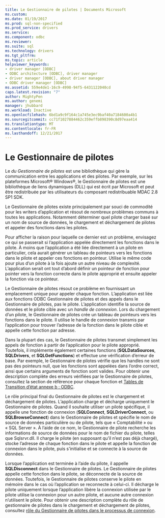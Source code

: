 ```yaml
---
title: Le Gestionnaire de pilotes | Documents Microsoft
ms.custom: 
ms.date: 01/19/2017
ms.prod: sql-non-specified
ms.prod_service: drivers
ms.service: 
ms.component: odbc
ms.reviewer: 
ms.suite: sql
ms.technology: drivers
ms.tgt_pltfrm: 
ms.topic: article
helpviewer_keywords:
- driver manager [ODBC]
- ODBC architecture [ODBC], driver manager
- driver manager [ODBC], about driver manager
- ODBC driver manager [ODBC]
ms.assetid: 559e4de1-16c9-4998-94f5-6431122040cd
caps.latest.revision: "7"
author: MightyPen
ms.author: genemi
manager: jhubbard
ms.workload: Inactive
ms.openlocfilehash: 6bd1a9c9f164c1a745e3ec9baf40a7184600a4b1
ms.sourcegitcommit: cc71f1027884462c359effb898390c8d97eaa414
ms.translationtype: MT
ms.contentlocale: fr-FR
ms.lasthandoff: 12/21/2017
---
```

# <a name="the-driver-manager"></a>Le Gestionnaire de pilotes
Le *du Gestionnaire de pilotes* est une bibliothèque qui gère la communication entre les applications et des pilotes. Par exemple, sur les plateformes Microsoft® Windows®, le Gestionnaire de pilotes est une bibliothèque de liens dynamiques (DLL) qui est écrit par Microsoft et peut être redistribuée par les utilisateurs du composant redistribuable MDAC 2.8 SP1 SDK.  
  
 Le Gestionnaire de pilotes existe principalement par souci de commodité pour les writers d’application et résout de nombreux problèmes communs à toutes les applications. Notamment déterminer quel pilote charger basé sur un nom de source de données, le chargement et déchargement de pilotes et appeler des fonctions dans les pilotes.  
  
 Pour afficher la raison pour laquelle ce dernier est un problème, envisagez ce qui se passerait si l’application appelée directement les fonctions dans le pilote. À moins que l’application a été liée directement à un pilote en particulier, cela aurait générer un tableau de pointeurs vers les fonctions dans le pilote et appeler ces fonctions en pointeur. Utilise le même code pour plus d’un pilote à la fois ajoute un autre niveau de complexité. L’application serait ont tout d’abord définir un pointeur de fonction pour pointer vers la fonction correcte dans le pilote approprié et ensuite appeler la fonction via ce pointeur.  
  
 Le Gestionnaire de pilotes résout ce problème en fournissant un emplacement unique pour appeler chaque fonction. L’application est liée aux fonctions ODBC Gestionnaire de pilotes et des appels dans le Gestionnaire de pilotes, pas le pilote. L’application identifie la source de données et le pilote cible avec un *handle de connexion*. Lors du chargement d’un pilote, le Gestionnaire de pilotes crée un tableau de pointeurs vers les fonctions dans le pilote. Il utilise le handle de connexion transmis par l’application pour trouver l’adresse de la fonction dans le pilote cible et appelle cette fonction par adresse.  
  
 Dans la plupart des cas, le Gestionnaire de pilotes transmet simplement les appels de fonction à partir de l’application pour le pilote approprié. Toutefois, il implémente également certaines fonctions (**SQLDataSources**, **SQLDrivers**, et **SQLGetFunctions**) et effectue une vérification d’erreur de base. Par exemple, le Gestionnaire de pilotes vérifie que les handles ne sont pas des pointeurs null, que les fonctions sont appelées dans l’ordre correct, ainsi que certains arguments de fonction sont valides. Pour obtenir une description complète des erreurs vérifiées par le Gestionnaire de pilotes, consultez la section de référence pour chaque fonction et [Tables de Transition d’état annexe b : ODBC](../../odbc/reference/appendixes/appendix-b-odbc-state-transition-tables.md).  
  
 Le rôle principal final du Gestionnaire de pilotes est le chargement et déchargement de pilotes. L’application charge et décharge uniquement le Gestionnaire de pilotes. Quand il souhaite utiliser un pilote spécifique, il appelle une fonction de connexion (**SQLConnect**, **SQLDriverConnect**, ou **SQLBrowseConnect**) dans le Gestionnaire de pilotes et spécifie le nom de source de données particulière ou de pilote, tels que « Comptabilité » ou « SQL Server ». À l’aide de ce nom, le Gestionnaire de pilote recherche les informations de source de données pour le nom de fichier du pilote, telles que Sqlsrvr.dll. Il charge le pilote (en supposant qu’il n’est pas déjà chargé), stocke l’adresse de chaque fonction dans le pilote et appelle la fonction de connexion dans le pilote, puis s’initialise et se connecte à la source de données.  
  
 Lorsque l’application est terminée à l’aide du pilote, il appelle **SQLDisconnect** dans le Gestionnaire de pilotes. Le Gestionnaire de pilotes appelle cette fonction dans le pilote, se déconnecte de la source de données. Toutefois, le Gestionnaire de pilotes conserve le pilote en mémoire dans le cas où l’application se reconnecte à celui-ci. Il décharge le pilote uniquement lorsque l’application libère la connexion utilisée par le pilote utilise la connexion pour un autre pilote, et aucune autre connexion n’utilisent le pilote. Pour obtenir une description complète du rôle de gestionnaire de pilotes dans le chargement et déchargement de pilotes, consultez [rôle du Gestionnaire de pilotes dans le processus de connexion](../../odbc/reference/develop-app/driver-manager-s-role-in-the-connection-process.md).
